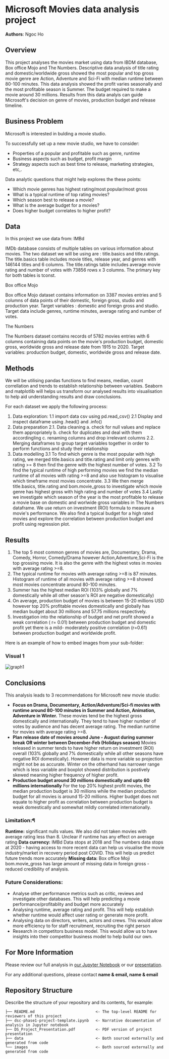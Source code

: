 # Microsoft Movies data analysis project

**Authors**: Ngoc Ho

## Overview
This project analyses the movies market using data from IBDM database, Box office Mojo and The Numbers. Descriptive data analysis of title rating and domestic/worldwide gross showed the most popular and top gross movie genre are Action, Adventure and Sci-Fi with median runtime between 80-100 minutes. This data analysis showed the profit varies seasonally and the most profitable season is Summer. The budget required to make a movie around 30 millions. Results from this data analyis can guide Microsoft's decision on genre of movies, production budget and release timeline. 

## Business Problem
Microsoft is interested in bulding a movie studio. 

To successfully set up a new movie studio, we have to consider:
- Properties of a popular and profitable such as genre, runtime 
- Business aspects such as budget, profit margin
- Strategy aspects such as best time to release, marketing strategies, etc,.

Data analytic questions that might help explores the these points:
- Which movie genres has highest rating/most popular/most gross
- What is a typical runtime of top rating movies?
- Which season best to release a movie?
- What is the average budget for a movies?
- Does higher budget correlates to higher profit?

## Data
In this project we use data from:
IMBd

IMDb database consists of multiple tables on various information about movies. The two dataset we will be using are : title.basics and title.ratings.
The title.basics table includes movie titles, release year, and genres with 146144 titles and 6 columns. The title.ratings table includes average movie rating and number of votes with 73856 rows x 3 columns. The primary key for both tables is tconst.

Box office Mojo 

Box office Mojo dataset contains information on 3387 movies entries and 5 columns of data points of their domestic, foreign gross, studio and production year. 
Target variables : domestic and foreign gross and studio.
Target data include genres, runtime minutes, average rating and number of votes. 

The Numbers 

The Numbers dataset contains records of 5782 movies entries with 6 columns containing data points on the movie's production budget, domestic gross, worldwide gross and release date from 1915 to 2020.
Target variables: production budget, domestic, worldwide gross and release date.

## Methods
We will be utilising pandas functions to find means, median, count correllation and trends to establish relationship between variables. Seaborn and matplotlib will helps us transform our analysed results into visualisation to help aid understanding results and draw conclusions.  

For each dataset we apply the following process:
1. Data exploration: 
    1.1 import data csv using pd.read_csv()
    2.1 Display and inspect dataframe using .head() and .info()
2. Data preparation 
    2.1. Data cleaning 
        a. check for null values and replace them appropriately 
        b. check for duplicates and deal with them accordingling 
        c. renaming columns and drop irrelevant columns 
    2.2. Merging dataframes to group target variables together in order to perform functions and study their relationship
 3. Data modelling 
    3.1 To find which genre is the most popular with high rating, we merged title.basics and title.rating and limit only genres with rating >= 8 then find the genre with the highest number of votes. 
    3.2 To find the typical runtime of high performing movies we find the median runtime of all movies with rating >=8 and also use histogram to visualise which timeframe most movies concentrate. 
    3.3 We then merge title.basics, title.rating and bom.movie_gross to investigate which movie genre has highest gross with high rating and number of votes 
    3.4 Lastly we investigate which season of the year is the most profitable to release a movie base on domestic and worlwide gross variables in The Numbers dataframe. We use return on investment (ROI) formula to measure a movie's performance. We also find a typical budget for a high rated movies and explore the correlation between production budget and profit using regression plot.  

## Results
1. The top 5 most common genres of movies are, Documentary, Drama, Comedy, Horror, Comedy/Drama however Action,Adventure,Sci-Fi is the top grossing movie. It is also the genre with the highest votes in movies with average rating >=8. 
2. The typical runtime for movies with average rating >=8 is 87 minutes. Histogram of runtime of all movies with average rating >=8 showed most movies concentrate around 80-100 minutes. 
3. Summer has the highest median ROI (103% globally and 7% domestically while all other season's ROI are negative domestically)
4. On average, production budget of movies is between 15-20 millions USD however top 20% profitable movies domestically and globally has median budget about 30 millions and 57.75 millions respectively.
5. Investigation into the relationship of budget and net profit showed a weak correlation ( r= 0.01) between production budget and domestic profit yet there is a  mild- moderately positive correlation (r=0.61) between production budget and worldwide profit.


Here is an example of how to embed images from your sub-folder:

### Visual 1
![graph1](./images/viz1.png)

## Conclusions

This analysis leads to 3 recommendations for Microsoft new movie studio:
- **Focus on Drama, Documentary, Action/Adventure/Sci-fi movies with runtime around 80-100 minutes in Summer and Action, Animation, Adventure in Winter.** These movies tend be the highest gross domestically and internationally. They tend to have higher number of votes by audience and has decent average rating. The median runtime for movies with average rating >=8. 
- **Plan release date of movies around June - August during summer break OR winter between December-Feb (Holidays season)** Movies released in summer tends to have higher return on investment (ROI) overall (103% globally and 7% domestically while all other seasons have negative ROI domestically). However data is more variable so projection might not be as accurate. Winter on the otherhand has narrower range which is less variable and boxplot showed distribution is postively skewed meaning higher frequency of higher profit. 
- **Production budget around 30 millions domestically and upto 60 millions internationally** For the top 20% highest profit movies, the median production budget is 30 millions while the median production budget for all movies is around 15-20 millions.  Higher budget does not equate to higher profit as correlation between production budget is weak domestically and somewhat mildly correlated internationally. 

### Limitation:¶
**Runtime:** significant nulls values. We also did not taken movies with average rating less than 8. Unclear if runtime has any effect on average rating
**Data currency:** IMBd Data stops at 2018 and The numbers data stops at 2020 - having access to more recent data can help us visualise the movie industry/market in recovery period post COVID. This will help us predict future trends more accurately
**Missing data:** Box office Moji bom.movie_gross has large amount of missing data in foreign gross - reduced credibility of analysis.

 ### Future Considerations:

- Analyse other performance metrics such as critic, reviews and investigate other databases. This will help predicting a movie performance/profitablity and budget more accurately 
- Analysing runtime, average rating and profit. This will help establish whether runtime would affect user rating or generate more profit. 
- Analysing data on directors, writers, actors and crews. This would allow more efficiency to for staff recruitment, recruiting the right person  
- Research in competitors business model. This would allow us to have insights into their competitor business model to help build our own. 

## For More Information

Please review our full analysis in [our Jupyter Notebook](./dsc-phase1-project-template.ipynb) or our [presentation](./DS_Project_Presentation.pdf).

For any additional questions, please contact **name & email, name & email**

## Repository Structure

Describe the structure of your repository and its contents, for example:

```
├── README.md                           <- The top-level README for reviewers of this project
├── dsc-phase1-project-template.ipynb   <- Narrative documentation of analysis in Jupyter notebook
├── DS_Project_Presentation.pdf         <- PDF version of project presentation
├── data                                <- Both sourced externally and generated from code
└── images                              <- Both sourced externally and generated from code
```
